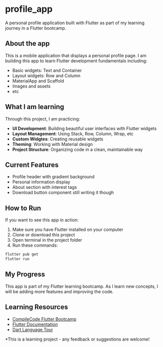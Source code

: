 # profile_app

A personal profile application built with Flutter as part of my learning journey in a Flutter bootcamp.


## About the app

This is a mobile application that displays a personal profile page. I am building this app to learn Flutter development fundamentals including:

- Basic widgets: Text and Container
- Layout widgets: Row and Column
- MaterialApp and Scaffold
- Images and assets
- etc

## What I am learning

Through this project, I am practicing:
- **UI Development**: Building beautiful user interfaces with Flutter widgets
- **Layout Management**: Using Stack, Row, Column, Wrap, etc
- **Custom Widgtes**: Creating reusable widgets
- **Theming**: Working with Material design
- **Project Structure**: Organizing code in a clean, maintainable way

## Current Features
- Profile header with gradient background
- Personal information display
- About section with interest tags
- Download button component still writing it though

## How to Run

If you want to see this app in action:

1. Make sure you have Flutter installed on your computer
2. Clone or download this project
3. Open terminal in the project folder
4. Run these commands:
```bash
flutter pub get
flutter run
```

## My Progress

This app is part of my Flutter learning bootcamp. As I learn new concepts, I will be adding more features and improving the code.

## Learning Resources
- [CompileCode Flutter Bootcamp](https://www.compilecamp.com/)
- [Flutter Documentation](https://www.flutter.dev/docs)
- [Dart Language Tour](https://dart.dev/language)


*This is a learning project - any feedback or suggestions are welcome!